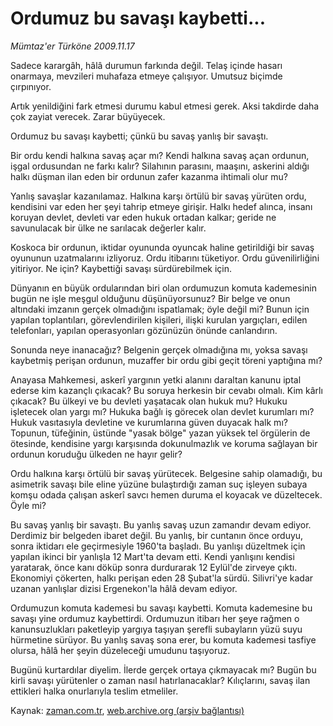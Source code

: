 # Ordumuz bu savaşı kaybetti...

*Mümtaz'er Türköne 2009.11.17*

<tr><td class="metin" colspan="2" style="padding-top: 20px; padding-left: 5px; ">Sadece karargâh, hâlâ durumun farkında değil. Telaş içinde hasarı onarmaya, mevzileri muhafaza etmeye çalışıyor. Umutsuz biçimde çırpınıyor.</td></tr><tr><td class="metin" colspan="2" style="padding-top: 20px; padding-left: 5px; "><p>Artık yenildiğini fark etmesi durumu kabul etmesi gerek. Aksi takdirde daha çok zayiat verecek. Zarar büyüyecek.
<p>Ordumuz bu savaşı kaybetti; çünkü bu savaş yanlış bir savaştı.
<p>Bir ordu kendi halkına savaş açar mı? Kendi halkına savaş açan ordunun, işgal ordusundan ne farkı kalır? Silahının parasını, maaşını, askerini aldığı halkı düşman ilan eden bir ordunun zafer kazanma ihtimali olur mu?
<p>Yanlış savaşlar kazanılamaz. Halkına karşı örtülü bir savaş yürüten ordu, kendisini var eden her şeyi tahrip etmeye girişir. Halkı hedef alınca, insanı koruyan devlet, devleti var eden hukuk ortadan kalkar; geride ne savunulacak bir ülke ne sarılacak değerler kalır.
<p>Koskoca bir ordunun, iktidar oyununda oyuncak haline getirildiği bir savaş oyununun uzatmalarını izliyoruz. Ordu itibarını tüketiyor. Ordu güvenilirliğini yitiriyor. Ne için? Kaybettiği savaşı sürdürebilmek için.
<p>Dünyanın en büyük ordularından biri olan ordumuzun komuta kademesinin bugün ne işle meşgul olduğunu düşünüyorsunuz? Bir belge ve onun altındaki imzanın gerçek olmadığını ispatlamak; öyle değil mi? Bunun için yapılan toplantıları, görevlendirilen kişileri, ilişki kurulan yargıçları, edilen telefonları, yapılan operasyonları gözünüzün önünde canlandırın.
<p>Sonunda neye inanacağız? Belgenin gerçek olmadığına mı, yoksa savaşı kaybetmiş perişan ordunun, muzaffer bir ordu gibi geçit töreni yaptığına mı?
<p>Anayasa Mahkemesi, askerî yargının yetki alanını daraltan kanunu iptal ederse kim kazançlı çıkacak? Bu soruya herkesin bir cevabı olmalı. Kim kârlı çıkacak? Bu ülkeyi ve bu devleti yaşatacak olan hukuk mu? Hukuku işletecek olan yargı mı? Hukuka bağlı iş görecek olan devlet kurumları mı? Hukuk vasıtasıyla devletine ve kurumlarına güven duyacak halk mı? Topunun, tüfeğinin, üstünde "yasak bölge" yazan yüksek tel örgülerin de ötesinde, kendisine yargı karşısında dokunulmazlık ve koruma sağlayan bir ordunun koruduğu ülkeden ne hayır gelir?
<p>Ordu halkına karşı örtülü bir savaş yürütecek. Belgesine sahip olamadığı, bu asimetrik savaşı bile eline yüzüne bulaştırdığı zaman suç işleyen subaya komşu odada çalışan askerî savcı hemen duruma el koyacak ve düzeltecek. Öyle mi?
<p>Bu savaş yanlış bir savaştı. Bu yanlış savaş uzun zamandır devam ediyor. Derdimiz bir belgeden ibaret değil. Bu yanlış, bir cuntanın önce orduyu, sonra iktidarı ele geçirmesiyle 1960'ta başladı. Bu yanlışı düzeltmek için yapılan ikinci bir yanlışla 12 Mart'ta devam etti. Kendi yanlışını kendisi yaratarak, önce kanı döküp sonra durdurarak 12 Eylül'de zirveye çıktı. Ekonomiyi çökerten, halkı perişan eden 28 Şubat'la sürdü. Silivri'ye kadar uzanan yanlışlar dizisi Ergenekon'la hâlâ devam ediyor.
<p>Ordumuzun komuta kademesi bu savaşı kaybetti. Komuta kademesine bu savaşı yine ordumuz kaybettirdi. Ordumuzun itibarı her şeye rağmen o kanunsuzlukları paketleyip yargıya taşıyan şerefli subayların yüzü suyu hürmetine sürüyor. Bu yanlış savaş sona erer, bu komuta kademesi tasfiye olursa, hâlâ her şeyin düzeleceği umudunu taşıyoruz.
<p>Bugünü kurtardılar diyelim. İlerde gerçek ortaya çıkmayacak mı? Bugün bu kirli savaşı yürütenler o zaman nasıl hatırlanacaklar? Kılıçlarını, savaş ilan ettikleri halka onurlarıyla teslim etmeliler.<br/></p></p></p></p></p></p></p></p></p></p></p></p></td></tr>

Kaynak: [zaman.com.tr](http://zaman.com.tr/yazar.do?yazino=916633), [web.archive.org (arşiv bağlantısı)](http://web.archive.org/web/20100110065807/http://www.zaman.com.tr:80/yazar.do?yazino=916633)
